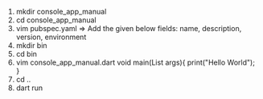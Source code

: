 1. mkdir console_app_manual
2. cd console_app_manual
3. vim pubspec.yaml
	=> Add the given below fields:
		name, description, version, environment
4. mkdir bin
5. cd bin
6. vim console_app_manual.dart
	void main(List<String> args){
		print("Hello World");
	}
7. cd ..
8. dart run

	
